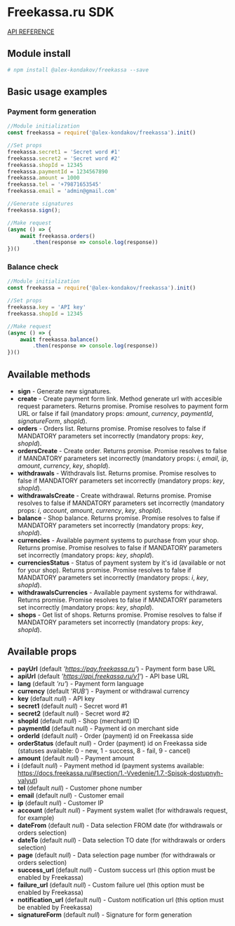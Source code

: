 # Freekassa.ru SDK
[API REFERENCE](https://docs.freekassa.ru)

## Module install
```bash
# npm install @alex-kondakov/freekassa --save
```

## Basic usage examples
### Payment form generation
```js
//Module initialization
const freekassa = require('@alex-kondakov/freekassa').init()

//Set props
freekassa.secret1 = 'Secret word #1'
freekassa.secret2 = 'Secret word #2'
freekassa.shopId = 12345
freekassa.paymentId = 1234567890
freekassa.amount = 1000
freekassa.tel = '+79871653545'
freekassa.email = 'admin@gmail.com'

//Generate signatures
freekassa.sign();

//Make request
(async () => {
    await freekassa.orders()
        .then(response => console.log(response))
})()
```

### Balance check
```js
//Module initialization
const freekassa = require('@alex-kondakov/freekassa').init()

//Set props
freekassa.key = 'API key'
freekassa.shopId = 12345

//Make request
(async () => {
    await freekassa.balance()
        .then(response => console.log(response))
})()
```

## Available methods
* **sign** - Generate new signatures.
* **create** - Create payment form link. Method generate url with accesible request parameters. Returns promise. Promise resolves to payment form URL or false if fail (mandatory props: *amount*, *currency*, *paymentId*, *signatureForm*, *shopId*).
* **orders** - Orders list. Returns promise. Promise resolves to false if MANDATORY parameters set incorrectly (mandatory props: *key*, *shopId*).
* **ordersCreate** - Create order. Returns promise. Promise resolves to false if MANDATORY parameters set incorrectly (mandatory props: *i*, *email*, *ip*, *amount*, *currency*, *key*, *shopId*).
* **withdrawals** - Withdravals list. Returns promise. Promise resolves to false if MANDATORY parameters set incorrectly (mandatory props: *key*, *shopId*).
* **withdrawalsCreate** - Create withdrawal. Returns promise. Promise resolves to false if MANDATORY parameters set incorrectly (mandatory props: *i*, *account*, *amount*, *currency*, *key*, *shopId*).
* **balance** - Shop balance. Returns promise. Promise resolves to false if MANDATORY parameters set incorrectly (mandatory props: *key*, *shopId*).
* **currencies** - Available payment systems to purchase from your shop. Returns promise. Promise resolves to false if MANDATORY parameters set incorrectly (mandatory props: *key*, *shopId*).
* **currenciesStatus** - Status of payment system by it's id (available or not for your shop). Returns promise. Promise resolves to false if MANDATORY parameters set incorrectly (mandatory props: *i*, *key*, *shopId*).
* **withdrawalsCurrencies** - Available payment systems for withdrawal. Returns promise. Promise resolves to false if MANDATORY parameters set incorrectly (mandatory props: *key*, *shopId*).
* **shops** - Get list of shops. Returns promise. Promise resolves to false if MANDATORY parameters set incorrectly (mandatory props: *key*, *shopId*).

## Available props
* **payUrl** (default *'https://pay.freekassa.ru'*) - Payment form base URL
* **apiUrl** (default *'https://api.freekassa.ru/v1'*) - API base URL
* **lang** (default *'ru'*) - Payment form language
* **currency** (default *'RUB'*) - Payment or withdrawal currency
* **key** (default *null*) - API key
* **secret1** (default *null*) - Secret word #1
* **secret2** (default *null*) - Secret word #2
* **shopId** (default *null*) - Shop (merchant) ID
* **paymentId** (default *null*) - Payment id on merchant side
* **orderId** (default *null*) - Order (payment) id on Freekassa side
* **orderStatus** (default *null*) - Order (payment) id on Freekassa side (statuses available: 0 - new, 1 - success, 8 - fail, 9 - cancel)
* **amount** (default *null*) - Payment amount
* **i** (default *null*) - Payment method id (payment systems available: https://docs.freekassa.ru/#section/1.-Vvedenie/1.7.-Spisok-dostupnyh-valyut)
* **tel** (default *null*) - Customer phone number
* **email** (default *null*) - Customer email
* **ip** (default *null*) - Customer IP
* **account** (default *null*) - Payment system wallet (for withdrawals request, for example)
* **dateFrom** (default *null*) - Data selection FROM date (for withdrawals or orders selection)
* **dateTo** (default *null*) - Data selection TO date (for withdrawals or orders selection)
* **page** (default *null*) - Data selection page number (for withdrawals or orders selection)
* **success_url** (default *null*) - Custom success url (this option must be enabled by Freekassa)
* **failure_url** (default *null*) - Custom failure uel (this option must be enabled by Freekassa)
* **notification_url** (default *null*) - Custom notification url (this option must be enabled by Freekassa)
* **signatureForm** (default *null*) - Signature for form generation